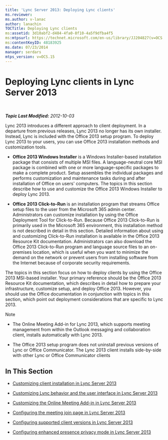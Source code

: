 ```yaml
---
title: 'Lync Server 2013: Deploying Lync clients'
ms.reviewer: 
ms.author: v-lanac
author: lanachin
TOCTitle: Deploying Lync clients
ms:assetid: 3d10abf2-d484-4fa0-8f10-4a5f9dfba4f5
ms:mtpsurl: https://technet.microsoft.com/en-us/library/JJ204827(v=OCS.15)
ms:contentKeyID: 48183925
ms.date: 07/23/2014
manager: serdars
mtps_version: v=OCS.15
---
```


<div data-xmlns="http://www.w3.org/1999/xhtml">

<div class="topic" data-xmlns="http://www.w3.org/1999/xhtml" data-msxsl="urn:schemas-microsoft-com:xslt" data-cs="http://msdn.microsoft.com/en-us/">

<div data-asp="http://msdn2.microsoft.com/asp">

# Deploying Lync clients in Lync Server 2013

</div>

<div id="mainSection">

<div id="mainBody">

<span> </span>

_**Topic Last Modified:** 2012-10-03_

Lync 2013 introduces a different approach to client deployment. In a departure from previous releases, Lync 2013 no longer has its own installer. Instead, Lync is included with the Office 2013 setup program. To deploy Lync 2013 to your users, you can use Office 2013 installation methods and customization tools.

  - **Office 2013 Windows Installer** is a Windows Installer-based installation package that consists of multiple MSI files. A language-neutral core MSI package is combined with one or more language-specific packages to make a complete product. Setup assembles the individual packages and performs customization and maintenance tasks during and after installation of Office on users' computers. The topics in this section describe how to use and customize the Office 2013 Windows Installer to deploy Lync 2013.

  - **Office 2013 Click-to-Run** is an installation program that streams Office setup files to the user from the Microsoft 365 admin center​. Administrators can customize installation by using the Office Deployment Tool for Click-to-Run. Because Office 2013 Click-to-Run is primarily used in the Microsoft 365 environment, this installation method is not described in detail in this section. Detailed information about using and customizing Click-to-Run installation is available in the Office 2013 Resource Kit documentation. Administrators can also download the Office 2013 Click-to-Run program and language source files to an on-premises location, which is useful when you want to minimize the demand on the network or prevent users from installing software from the Internet because of corporate security requirements.

The topics in this section focus on how to deploy clients by using the Office 2013 MSI-based installer. Your primary reference should be the Office 2013 Resource Kit documentation, which describes in detail how to prepare your infrastructure, customize setup, and deploy Office 2013. However, you should use the Office documentation in conjunction with topics in this section, which point out deployment considerations that are specific to Lync 2013.

<div>


> [!NOTE]  
> <UL>
> <LI>
> <P>The Online Meeting Add-in for Lync 2013, which supports meeting management from within the Outlook messaging and collaboration client, installs automatically with Lync 2013.</P>
> <LI>
> <P>The Office 2013 setup program does not uninstall previous versions of Lync or Office Communicator. The Lync 2013 client installs side-by-side with other Lync or Office Communicator clients</P></LI></UL>



</div>

<div>

## In This Section

  - [Customizing client installation in Lync Server 2013](lync-server-2013-customizing-client-installation.md)

  - [Customizing Lync behavior and the user interface in Lync Server 2013](lync-server-2013-customizing-lync-behavior-and-the-user-interface.md)

  - [Customizing the Online Meeting Add-in in Lync Server 2013](lync-server-2013-customizing-the-online-meeting-add-in.md)

  - [Configuring the meeting join page in Lync Server 2013](lync-server-2013-configuring-the-meeting-join-page.md)

  - [Configuring supported client versions in Lync Server 2013](lync-server-2013-configuring-supported-client-versions.md)

  - [Configuring enhanced presence privacy mode in Lync Server 2013](lync-server-2013-configuring-enhanced-presence-privacy-mode.md)

</div>

</div>

<span> </span>

</div>

</div>

</div>

